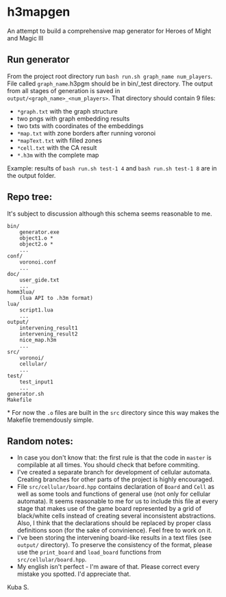 # h3mapgen
An attempt to build a comprehensive map generator for Heroes of Might and Magic III

## Run generator
From the project root directory run `bash run.sh graph_name num_players`.
File called `graph_name`.h3pgm should be in bin/_test directory. The output from all stages of generation is saved in `output/<graph_name>_<num_players>`. That directory should contain 9 files:

- `*graph.txt` with the graph structure
- two pngs with graph embedding results
- two txts with coordinates of the embeddings
- `*map.txt` with zone borders after running voronoi
- `*mapText.txt` with filled zones
- `*cell.txt` with the CA result
- `*.h3m` with the complete map

Example: results of `bash run.sh test-1 4` and `bash run.sh test-1 8` are in the output folder.

## Repo tree:
It's subject to discussion although this schema seems reasonable to me.
```
bin/
    generator.exe
    object1.o *
    object2.o *
    ...
conf/
    voronoi.conf
    ...
doc/
    user_gide.txt
    ...
homm3lua/
    (lua API to .h3m format)
lua/
    script1.lua
    ...
output/
    intervening_result1
    intervening_result2
    nice_map.h3m
    ...
src/
    voronoi/
    cellular/
    ...
test/
    test_input1
    ...
generator.sh
Makefile

```
\* For now the `.o` files are built in the `src` directory since this way makes the Makefile tremendously simple.


## Random notes:
- In case you don't know that: the first rule is that the code in `master` is compilable at all times. You should check that before commiting.
- I've created a separate branch for development of cellular automata. Creating branches for other parts of the project is highly encouraged.
- File `src/cellular/board.hpp` contains declaration of `Board` and `Cell` as well as some tools and functions of general use (not only for cellular automata). It seems reasonable to me for us to include this file at every stage that makes use of the game board represented by a grid of black/white cells instead of creating several inconsistent abstractions. Also, I think that the declarations should be replaced by proper class definitions soon (for the sake of convinience). Feel free to work on it.
- I've been storing the intervening board-like results in a text files (see `output/` directory). To preserve the consistency of the format, please use the `print_board` and `load_board` functions from `src/cellular/board.hpp`.
- My english isn't perfect - I'm aware of that. Please correct every mistake you spotted. I'd appreciate that.

Kuba S.
